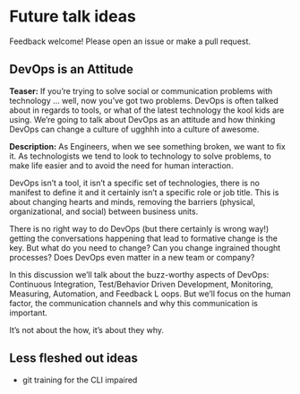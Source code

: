 # Future talk ideas

Feedback welcome! Please open an issue or make a pull request.

## DevOps is an Attitude

**Teaser:** If you’re trying to solve social or communication problems with technology … well, now you’ve got two problems. DevOps is often talked about in regards to tools, or what of the latest technology the kool kids are using. We’re going to talk about DevOps as an attitude and how thinking DevOps can change a culture of ugghhh into a culture of awesome.

**Description:** As Engineers, when we see something broken, we want to fix it. As technologists we tend to look to technology to solve problems, to make life easier and to avoid the need for human interaction.

DevOps isn’t a tool, it isn’t a specific set of technologies, there is no manifest to define it and it certainly isn’t a specific role or job title. This is about changing hearts and minds, removing the barriers (physical, organizational, and social) between business units.

There is no right way to do DevOps (but there certainly is wrong way!) getting the conversations happening that lead to formative change is the key. But what do you need to change? Can you change ingrained thought processes? Does DevOps even matter in a new team or company?

In this discussion we’ll talk about the buzz-worthy aspects of DevOps: Continuous Integration, Test/Behavior Driven Development, Monitoring, Measuring, Automation, and Feedback L
oops. But we’ll focus on the human factor, the communication channels and why this communication is important.

It’s not about the how, it’s about they why.

## Less fleshed out ideas

- git training for the CLI impaired

